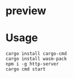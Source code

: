 # preview

# Usage

```
cargo install cargo-cmd
cargo install wasm-pack
npm i -g http-server
cargo cmd start
```
